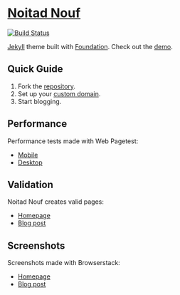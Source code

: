 [Noitad Nouf][1]
==================

[![Build Status](https://travis-ci.org/penibelst/jekyll-noitadnouf.svg)](https://travis-ci.org/penibelst/jekyll-noitadnouf)

[Jekyll][2] theme built with [Foundation][3]. Check out the [demo][1].

[1]: http://noitadnouf.penibelst.de/
[2]: http://jekyllrb.com/
[3]: http://foundation.zurb.com/

## Quick Guide

1. Fork the [repository](https://github.com/penibelst/jekyll-noitadnouf).
1. Set up your [custom domain](https://help.github.com/articles/setting-up-a-custom-domain-with-pages).
1. Start blogging.

## Performance

Performance tests made with Web Pagetest:

* [Mobile](http://www.webpagetest.org/result/140417_05_AHC/)
* [Desktop](http://www.webpagetest.org/result/140417_E5_AGB/)

## Validation

Noitad Nouf creates valid pages:

* [Homepage](http://validator.nu/?doc=http%3A%2F%2Fnoitadnouf.penibelst.de%2F)
* [Blog post](http://validator.nu/?doc=http%3A%2F%2Fnoitadnouf.penibelst.de%2Fblog%2F2014%2Fi-hate-winter%2F)

## Screenshots

Screenshots made with Browserstack:

* [Homepage](http://www.browserstack.com/screenshots/ef015b71fbc13a86d6658a8087faa6788743ca91)
* [Blog post](http://www.browserstack.com/screenshots/e58d501fcc2eff5d1e6ff6b63dbbdbeadc944b2f)
